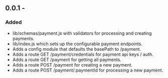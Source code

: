 ## 0.0.1 -

### Added
  - lib/schemas/payment.js with validators for processing and creating payments.
  - lib/index.js which sets up the configurable payment endpoints.
  - Adds a config module that defaults the basePath to /payment.
  - Adds a route GET /payment/credentials for payment api keys / auth.
  - Adds a route GET /payment for getting all payments.
  - Adds a route POST /payment for creating a new payment.
  - Adds a route POST /payment/:paymentId for processing a new payment. 
